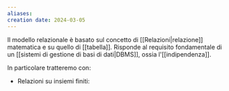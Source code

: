 ```yaml
---
aliases: 
creation date: 2024-03-05
---
```


Il modello relazionale è basato sul concetto di [[Relazioni|relazione]] matematica e su quello di [[tabella]]. Risponde al requisito fondamentale di un [[sistemi di gestione di basi di dati|DBMS]], ossia l'[[indipendenza]].

In particolare tratteremo con:
- Relazioni su insiemi finiti: